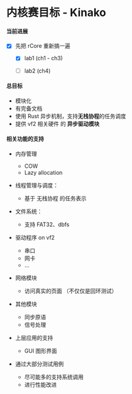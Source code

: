 # 内核赛目标 - Kinako


#### 当前进展
+ [x] 先把 rCore 重新搞一遍
    + [x] lab1 (ch1 - ch3)
    + [ ] lab2 (ch4)


#### 总目标


+ 模块化
+ 有完备文档
+ 使用 Rust 异步机制，支持**无栈协程**的任务调度
+ 提供 vf2 相关硬件 的 **异步驱动模块**



#### 相关功能的支持

+ 内存管理
    + COW
    + Lazy allocation
+ 线程管理与调度：
    + 基于 无栈协程 的任务表示
+ 文件系统：
    + 支持 FAT32、dbfs
+ 驱动程序 on vf2
    + 串口
    + 网卡
    + ...
+ 网络模块
    + 访问真实的页面 （不仅仅是回环测试）
+ 其他模块
    + 同步原语
    + 信号处理
+ 上层应用的支持
    + GUI 图形界面

+ 通过大部分测试用例
    + 尽可能多的支持系统调用
    + 进行性能改进


